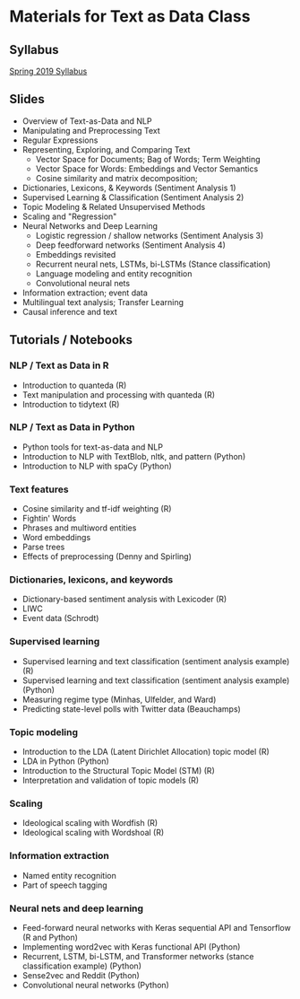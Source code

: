 # Materials for Text as Data Class

## Syllabus

[Spring 2019 Syllabus](https://burtmonroe.github.io/TADA/Materials/TADASyllabus-Spring2019.pdf)

## Slides
 * Overview of Text-as-Data and NLP
 * Manipulating and Preprocessing Text
 * Regular Expressions
 * Representing, Exploring, and Comparing Text
     * Vector Space for Documents; Bag of Words; Term Weighting
     * Vector Space for Words: Embeddings and Vector Semantics
     * Cosine similarity and matrix decomposition; 
 * Dictionaries, Lexicons, & Keywords (Sentiment Analysis 1)
 * Supervised Learning & Classification (Sentiment Analysis 2)
 * Topic Modeling & Related Unsupervised Methods
 * Scaling and "Regression"
 * Neural Networks and Deep Learning
     * Logistic regression / shallow networks (Sentiment Analysis 3)
     * Deep feedforward networks (Sentiment Analysis 4)
     * Embeddings revisited
     * Recurrent neural nets, LSTMs, bi-LSTMs (Stance classification)
     * Language modeling and entity recognition
     * Convolutional neural nets
 * Information extraction; event data
 * Multilingual text analysis; Transfer Learning
 * Causal inference and text
  

## Tutorials / Notebooks

### NLP / Text as Data in R

 * Introduction to quanteda (R)
 * Text manipulation and processing with quanteda (R)
 * Introduction to tidytext (R)
 
### NLP / Text as Data in Python
  * Python tools for text-as-data and NLP
  * Introduction to NLP with TextBlob, nltk, and pattern (Python)
  * Introduction to NLP with spaCy (Python)
  
### Text features
  * Cosine similarity and tf-idf weighting (R)
  * Fightin' Words 
  * Phrases and multiword entities
  * Word embeddings
  * Parse trees
  * Effects of preprocessing (Denny and Spirling)
  
### Dictionaries, lexicons, and keywords
  * Dictionary-based sentiment analysis with Lexicoder (R)
  * LIWC
  * Event data (Schrodt)
  
### Supervised learning
  * Supervised learning and text classification (sentiment analysis example) (R)
  * Supervised learning and text classification (sentiment analysis example) (Python)
  * Measuring regime type (Minhas, Ulfelder, and Ward)
  * Predicting state-level polls with Twitter data (Beauchamps)
  
### Topic modeling
  * Introduction to the LDA (Latent Dirichlet Allocation) topic model (R)
  * LDA in Python (Python)
  * Introduction to the Structural Topic Model (STM) (R)
  * Interpretation and validation of topic models (R)

### Scaling
  * Ideological scaling with Wordfish (R)
  * Ideological scaling with Wordshoal (R)
  
### Information extraction
  * Named entity recognition
  * Part of speech tagging
  
### Neural nets and deep learning
  * Feed-forward neural networks with Keras sequential API and Tensorflow (R and Python)
  * Implementing word2vec with Keras functional API (Python)
  * Recurrent, LSTM, bi-LSTM, and Transformer networks (stance classification example) (Python)
  * Sense2vec and Reddit (Python)
  * Convolutional neural networks (Python)
  

  

